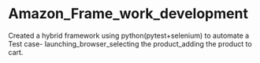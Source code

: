 # Amazon_Frame_work_development
Created a hybrid framework using python(pytest+selenium) to automate a Test case- launching_browser_selecting the product_adding the product to cart. 
